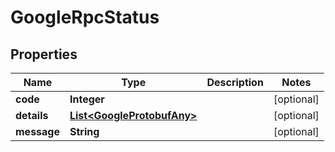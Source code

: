 

# GoogleRpcStatus


## Properties

| Name | Type | Description | Notes |
|------------ | ------------- | ------------- | -------------|
|**code** | **Integer** |  |  [optional] |
|**details** | [**List&lt;GoogleProtobufAny&gt;**](GoogleProtobufAny.md) |  |  [optional] |
|**message** | **String** |  |  [optional] |



